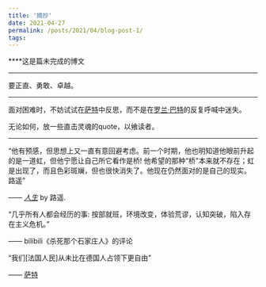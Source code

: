 ```yaml
---
title: '摘抄'
date: 2021-04-27
permalink: /posts/2021/04/blog-post-1/
tags:
---
```

****这是篇未完成的博文

___
要正直、勇敢、卓越。
___
<!---
title: '论挫折'
-->
<!---
其实我没有想好如何面对挫折，也没有想明白为什么保持善良、保持奋斗。或许人是为了牵挂而活，但牵挂的他人抑或又只是自己的一厢情愿。
与其说他人即地狱，不如承认自我即地狱。
-->


面对困难时，不妨试试在[萨特](https://www.marxists.org/chinese/sartre/mia-chinese-sartre-1946.htm)中反思，而不是在[罗兰·巴特](https://weread.qq.com/book-detail?v=b8932c1071ec992cb89a822&wtype=mpArticle)的反复呼喊中迷失。

无论如何，放一些直击灵魂的quote，以飨读者。

___

“他有预感，但思想上又一直有意回避考虑。前一个时期，他也明知道他眼前升起的是一道虹，但他宁愿让自己所它看作是桥!
他希望的那种“桥"本来就不存在；虹是出现了，而且色彩斑斓，但也很快消失了。他现在仍然面对的是自己的现实。
路遥”

—— [*人生*](https://www.sto.cx/book-41910-1.html) by 路遥.


“几乎所有人都会经历的事:
按部就班，环境改变，体验荒谬，认知突破，陷入存在主义危机。”

—— bilibili《杀死那个石家庄人》的评论


“我们[法国人民]从未比在德国人占领下更自由”

—— [萨特](https://site.douban.com/246410/widget/notes/17752067/note/433543768/)







